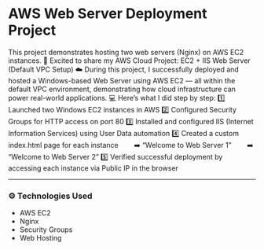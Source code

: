 # AWS Web Server Deployment Project

This project demonstrates hosting two web servers (Nginx) on AWS EC2 instances.
🚀 Excited to share my AWS Cloud Project: EC2 + IIS Web Server (Default VPC Setup) ☁️
During this project, I successfully deployed and hosted a Windows-based Web Server using AWS EC2 — all within the default VPC environment, demonstrating how cloud infrastructure can power real-world applications. 💻
Here’s what I did step by step:
1️⃣ Launched two Windows EC2 instances in AWS
2️⃣ Configured Security Groups for HTTP access on port 80
3️⃣ Installed and configured IIS (Internet Information Services) using User Data automation
4️⃣ Created a custom index.html page for each instance
  ➡️ “Welcome to Web Server 1”
  ➡️ “Welcome to Web Server 2”
5️⃣ Verified successful deployment by accessing each instance via Public IP in the browser

---

### ⚙️ Technologies Used
- AWS EC2  
- Nginx  
- Security Groups  
- Web Hosting  
